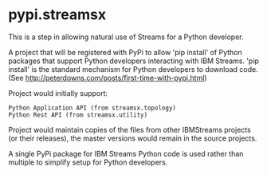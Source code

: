 # pypi.streamsx
This is a step in allowing natural use of Streams for a Python developer.

A project that will be registered with PyPi to allow 'pip install' of Python packages that support Python developers interacting with IBM Streams. 'pip install' is the standard mechanism for Python developers to download code.
(See http://peterdowns.com/posts/first-time-with-pypi.html)

Project would initially support:

    Python Application API (from streamsx.topology)
    Python Rest API (from streamsx.utility)

Project would maintain copies of the files from other IBMStreams projects (or their releases), the master versions would remain in the source projects.

A single PyPi package for IBM Streams Python code is used rather than multiple to simplify setup for Python developers.
